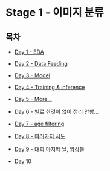 # Stage 1 - 이미지 분류

## 목차

* [Day 1 - EDA](./Day1.md)

* [Day 2 - Data Feeding](./Day2.md)

* [Day 3 - Model](./Day3.md)

* [Day 4 - Training & inference](./Day4.md)

* [Day 5 - More...](./Day5.md)

* Day 6 - 별로 한것이 없어 정리 안함...

* [Day 7 - age filtering](./Day7.md)

* [Day 8 - 여러가지 시도](./Day8.md)

* [Day 9 - 대회 마지막 날, 앙상블](./Day9.md)

* Day 10